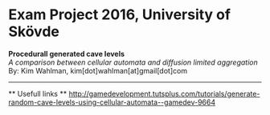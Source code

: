 # Exam Project 2016, University of Skövde
**Procedurall generated cave levels**  
_A comparison between cellular automata and diffusion limited aggregation_  
By: Kim Wahlman, kim[dot]wahlman[at]gmail[dot]com
***

** Usefull links **
http://gamedevelopment.tutsplus.com/tutorials/generate-random-cave-levels-using-cellular-automata--gamedev-9664

